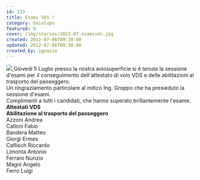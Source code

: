 ```yaml
---
id: 133
title: Esami VDS !
category: baialupo
featured: 0
cover: /img/stories/2012-07.esamivds.jpg
created: 2012-07-06T09:30:00
updated: 2012-07-06T09:30:00
created_by: ignazio
---
```


<a href="/img/stories/2012-07.esamivds.jpg" target="_blank">
    <img class="mb-4 w-full" src="/img/stories/2012-07.esamivds.jpg" />
</a>
Giovedí 5 Luglio presso la nostra aviosuperficie si è tenuta la sessione d'esami per il conseguimento dell'attestato di volo VDS e delle abilitazioni al trasporto del passeggero.
<br class="mb-3"/>
Un ringraziamento particolare al mitico Ing. Groppo che ha presieduto la sessione d'esami.
<br class="mb-3"/>
Complimenti a tutti i candidati, che hanno superato brillantemente l'esame.

<div class="grid grid-cols-[auto,auto] mt-4">
    <div class="border-y border-orange-100 p-2"><strong>Attestati VDS</strong></div>
    <div class="border-y border-orange-100 p-2"><strong>Abilitazione al trasporto del passeggero</strong></div>
    <div class="border-b border-orange-100 p-2">Azzoni Andrea</div>
    <div class="border-b border-orange-100 p-2">Calloni Fabio</div>
    <div class="border-b border-orange-100 p-2">Bandera Matteo</div>
    <div class="border-b border-orange-100 p-2">Giorgi Ermes</div>
    <div class="border-b border-orange-100 p-2">Caflisch Riccardo</div>
    <div class="border-b border-orange-100 p-2">Limonta Antonio</div>
    <div class="border-b border-orange-100 p-2">Ferraro Nunzio</div>
    <div class="border-b border-orange-100 p-2">Magni Angelo</div>
    <div class="border-b border-orange-100 p-2">Ferro Luigi</div>
    <div class="border-b border-orange-100 p-2"></div>
</div>
